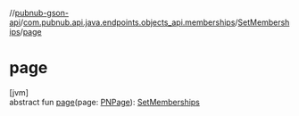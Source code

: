 //[pubnub-gson-api](../../../index.md)/[com.pubnub.api.java.endpoints.objects_api.memberships](../index.md)/[SetMemberships](index.md)/[page](page.md)

# page

[jvm]\
abstract fun [page](page.md)(page: [PNPage](../../../../../pubnub-kotlin/pubnub-kotlin-api/pubnub-kotlin-api/com.pubnub.api.models.consumer.objects/-p-n-page/index.md)): [SetMemberships](index.md)
